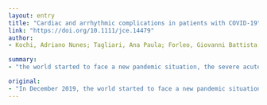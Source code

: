 ```yaml
---
layout: entry
title: "Cardiac and arrhythmic complications in patients with COVID-19"
link: "https://doi.org/10.1111/jce.14479"
author:
- Kochi, Adriano Nunes; Tagliari, Ana Paula; Forleo, Giovanni Battista; Fassini, Gaetano Michele; Tondo, Claudio

summary:
- "the world started to face a new pandemic situation, the severe acute respiratory syndrome-coronavirus 2 (SARS-CoV-2). Cardiovascular complications are being reported. ACE2-receptors downregulation, drug toxicity, endogenous catecholamine adrenergic status are among others. Drugs currently used to treat the COVID-19 are known to prolong the QT interval and can have a proarrhythmic propensity."

original:
- "In December 2019, the world started to face a new pandemic situation, the severe acute respiratory syndrome-coronavirus 2 (SARS-CoV-2). Although coronavirus disease (COVID-19) clinical manifestations are mainly respiratory, major cardiac complications are being reported. Cardiac manifestations etiology seems to be multifactorial, comprising direct viral myocardial damage, hypoxia, hypotension, enhanced inflammatory status, ACE2-receptors downregulation, drug toxicity, endogenous catecholamine adrenergic status, among others. Studies evaluating patients with COVID-19 presenting cardiac injury markers show that it is associated with poorer outcomes, and arrhythmic events are not uncommon. Besides, drugs currently used to treat the COVID-19 are known to prolong the QT interval and can have a proarrhythmic propensity. This review focus on COVID-19 cardiac and arrhythmic manifestations and, in parallel, makes an appraisal of other virus epidemics as SARS-CoV, Middle East respiratory syndrome coronavirus, and H1N1 influenza."
---
```


